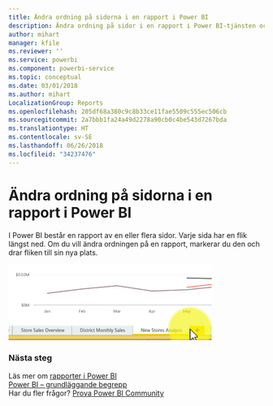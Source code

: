 ```yaml
---
title: Ändra ordning på sidorna i en rapport i Power BI
description: Ändra ordning på sidor i en rapport i Power BI-tjänsten och Power BI Desktop
author: mihart
manager: kfile
ms.reviewer: ''
ms.service: powerbi
ms.component: powerbi-service
ms.topic: conceptual
ms.date: 03/01/2018
ms.author: mihart
LocalizationGroup: Reports
ms.openlocfilehash: 205df68a380c9c8b33ce11fae5509c555ec506cb
ms.sourcegitcommit: 2a7bbb1fa24a49d2278a90cb0c4be543d7267bda
ms.translationtype: HT
ms.contentlocale: sv-SE
ms.lasthandoff: 06/26/2018
ms.locfileid: "34237476"
---
```

# <a name="reorder-pages-in-a-report-in-power-bi"></a>Ändra ordning på sidorna i en rapport i Power BI
I Power BI består en rapport av en eller flera sidor.  Varje sida har en flik längst ned.  Om du vill ändra ordningen på en rapport, markerar du den och drar fliken till sin nya plats.

![video](media/service-report-reorder-pages/reorder.gif)

### <a name="next-steps"></a>Nästa steg
Läs mer om [rapporter i Power BI](service-reports.md)  
[Power BI – grundläggande begrepp](service-basic-concepts.md)  
Har du fler frågor? [Prova Power BI Community](http://community.powerbi.com/)

